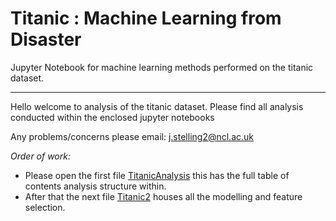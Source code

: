 # Titanic : Machine Learning from Disaster
Jupyter Notebook for machine learning methods performed on the titanic dataset.
___

Hello welcome to analysis of the titanic dataset. Please find all analysis conducted within the enclosed jupyter notebooks


Any problems/concerns please email: j.stelling2@ncl.ac.uk

*Order of work:*
- Please open the first file [TitanicAnalysis](TitanicAnalysis.ipynb) this has the full table of contents analysis structure within.
- After that the next file [Titanic2](Titanic2.ipynb) houses all the modelling and feature selection. 
